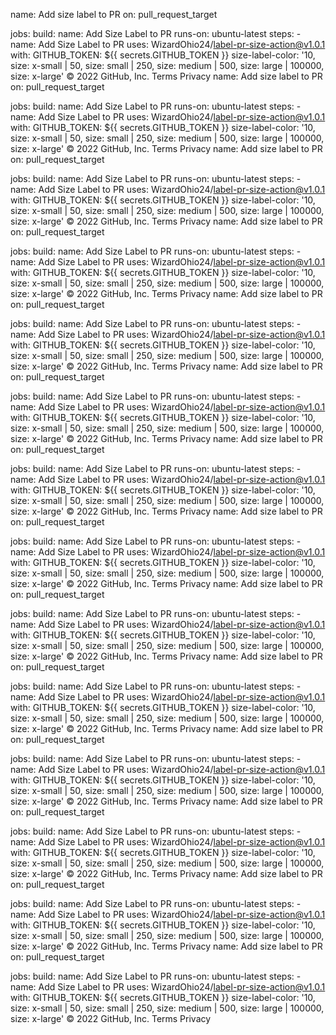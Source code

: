 name: Add size label to PR
on:
  pull_request_target

jobs:
  build:
    name: Add Size Label to PR
    runs-on: ubuntu-latest
    steps:
    - name: Add Size Label to PR
      uses: WizardOhio24/label-pr-size-action@v1.0.1
      with:
          GITHUB_TOKEN: ${{ secrets.GITHUB_TOKEN }}
          size-label-color: '10, size: x-small | 50, size: small | 250, size: medium | 500, size: large | 100000, size: x-large'
© 2022 GitHub, Inc.
Terms
Privacy
name: Add size label to PR
on:
  pull_request_target

jobs:
  build:
    name: Add Size Label to PR
    runs-on: ubuntu-latest
    steps:
    - name: Add Size Label to PR
      uses: WizardOhio24/label-pr-size-action@v1.0.1
      with:
          GITHUB_TOKEN: ${{ secrets.GITHUB_TOKEN }}
          size-label-color: '10, size: x-small | 50, size: small | 250, size: medium | 500, size: large | 100000, size: x-large'
© 2022 GitHub, Inc.
Terms
Privacy
name: Add size label to PR
on:
  pull_request_target

jobs:
  build:
    name: Add Size Label to PR
    runs-on: ubuntu-latest
    steps:
    - name: Add Size Label to PR
      uses: WizardOhio24/label-pr-size-action@v1.0.1
      with:
          GITHUB_TOKEN: ${{ secrets.GITHUB_TOKEN }}
          size-label-color: '10, size: x-small | 50, size: small | 250, size: medium | 500, size: large | 100000, size: x-large'
© 2022 GitHub, Inc.
Terms
Privacy
name: Add size label to PR
on:
  pull_request_target

jobs:
  build:
    name: Add Size Label to PR
    runs-on: ubuntu-latest
    steps:
    - name: Add Size Label to PR
      uses: WizardOhio24/label-pr-size-action@v1.0.1
      with:
          GITHUB_TOKEN: ${{ secrets.GITHUB_TOKEN }}
          size-label-color: '10, size: x-small | 50, size: small | 250, size: medium | 500, size: large | 100000, size: x-large'
© 2022 GitHub, Inc.
Terms
Privacy
name: Add size label to PR
on:
  pull_request_target

jobs:
  build:
    name: Add Size Label to PR
    runs-on: ubuntu-latest
    steps:
    - name: Add Size Label to PR
      uses: WizardOhio24/label-pr-size-action@v1.0.1
      with:
          GITHUB_TOKEN: ${{ secrets.GITHUB_TOKEN }}
          size-label-color: '10, size: x-small | 50, size: small | 250, size: medium | 500, size: large | 100000, size: x-large'
© 2022 GitHub, Inc.
Terms
Privacy
name: Add size label to PR
on:
  pull_request_target

jobs:
  build:
    name: Add Size Label to PR
    runs-on: ubuntu-latest
    steps:
    - name: Add Size Label to PR
      uses: WizardOhio24/label-pr-size-action@v1.0.1
      with:
          GITHUB_TOKEN: ${{ secrets.GITHUB_TOKEN }}
          size-label-color: '10, size: x-small | 50, size: small | 250, size: medium | 500, size: large | 100000, size: x-large'
© 2022 GitHub, Inc.
Terms
Privacy
name: Add size label to PR
on:
  pull_request_target

jobs:
  build:
    name: Add Size Label to PR
    runs-on: ubuntu-latest
    steps:
    - name: Add Size Label to PR
      uses: WizardOhio24/label-pr-size-action@v1.0.1
      with:
          GITHUB_TOKEN: ${{ secrets.GITHUB_TOKEN }}
          size-label-color: '10, size: x-small | 50, size: small | 250, size: medium | 500, size: large | 100000, size: x-large'
© 2022 GitHub, Inc.
Terms
Privacy
name: Add size label to PR
on:
  pull_request_target

jobs:
  build:
    name: Add Size Label to PR
    runs-on: ubuntu-latest
    steps:
    - name: Add Size Label to PR
      uses: WizardOhio24/label-pr-size-action@v1.0.1
      with:
          GITHUB_TOKEN: ${{ secrets.GITHUB_TOKEN }}
          size-label-color: '10, size: x-small | 50, size: small | 250, size: medium | 500, size: large | 100000, size: x-large'
© 2022 GitHub, Inc.
Terms
Privacy
name: Add size label to PR
on:
  pull_request_target

jobs:
  build:
    name: Add Size Label to PR
    runs-on: ubuntu-latest
    steps:
    - name: Add Size Label to PR
      uses: WizardOhio24/label-pr-size-action@v1.0.1
      with:
          GITHUB_TOKEN: ${{ secrets.GITHUB_TOKEN }}
          size-label-color: '10, size: x-small | 50, size: small | 250, size: medium | 500, size: large | 100000, size: x-large'
© 2022 GitHub, Inc.
Terms
Privacy
name: Add size label to PR
on:
  pull_request_target

jobs:
  build:
    name: Add Size Label to PR
    runs-on: ubuntu-latest
    steps:
    - name: Add Size Label to PR
      uses: WizardOhio24/label-pr-size-action@v1.0.1
      with:
          GITHUB_TOKEN: ${{ secrets.GITHUB_TOKEN }}
          size-label-color: '10, size: x-small | 50, size: small | 250, size: medium | 500, size: large | 100000, size: x-large'
© 2022 GitHub, Inc.
Terms
Privacy
name: Add size label to PR
on:
  pull_request_target

jobs:
  build:
    name: Add Size Label to PR
    runs-on: ubuntu-latest
    steps:
    - name: Add Size Label to PR
      uses: WizardOhio24/label-pr-size-action@v1.0.1
      with:
          GITHUB_TOKEN: ${{ secrets.GITHUB_TOKEN }}
          size-label-color: '10, size: x-small | 50, size: small | 250, size: medium | 500, size: large | 100000, size: x-large'
© 2022 GitHub, Inc.
Terms
Privacy
name: Add size label to PR
on:
  pull_request_target

jobs:
  build:
    name: Add Size Label to PR
    runs-on: ubuntu-latest
    steps:
    - name: Add Size Label to PR
      uses: WizardOhio24/label-pr-size-action@v1.0.1
      with:
          GITHUB_TOKEN: ${{ secrets.GITHUB_TOKEN }}
          size-label-color: '10, size: x-small | 50, size: small | 250, size: medium | 500, size: large | 100000, size: x-large'
© 2022 GitHub, Inc.
Terms
Privacy
name: Add size label to PR
on:
  pull_request_target

jobs:
  build:
    name: Add Size Label to PR
    runs-on: ubuntu-latest
    steps:
    - name: Add Size Label to PR
      uses: WizardOhio24/label-pr-size-action@v1.0.1
      with:
          GITHUB_TOKEN: ${{ secrets.GITHUB_TOKEN }}
          size-label-color: '10, size: x-small | 50, size: small | 250, size: medium | 500, size: large | 100000, size: x-large'
© 2022 GitHub, Inc.
Terms
Privacy
name: Add size label to PR
on:
  pull_request_target

jobs:
  build:
    name: Add Size Label to PR
    runs-on: ubuntu-latest
    steps:
    - name: Add Size Label to PR
      uses: WizardOhio24/label-pr-size-action@v1.0.1
      with:
          GITHUB_TOKEN: ${{ secrets.GITHUB_TOKEN }}
          size-label-color: '10, size: x-small | 50, size: small | 250, size: medium | 500, size: large | 100000, size: x-large'
© 2022 GitHub, Inc.
Terms
Privacy
